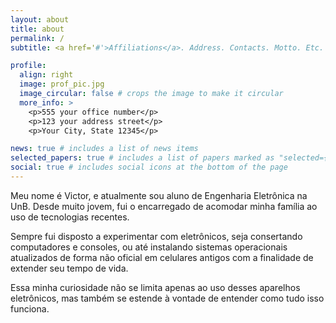 ```yaml
---
layout: about
title: about
permalink: /
subtitle: <a href='#'>Affiliations</a>. Address. Contacts. Motto. Etc.

profile:
  align: right
  image: prof_pic.jpg
  image_circular: false # crops the image to make it circular
  more_info: >
    <p>555 your office number</p>
    <p>123 your address street</p>
    <p>Your City, State 12345</p>

news: true # includes a list of news items
selected_papers: true # includes a list of papers marked as "selected={true}"
social: true # includes social icons at the bottom of the page
---
```


Meu nome é Victor, e atualmente sou aluno de Engenharia Eletrônica na UnB. Desde muito jovem, fui o encarregado de acomodar minha família ao uso de tecnologias recentes.

Sempre fui disposto a experimentar com eletrônicos, seja consertando computadores e consoles, ou até instalando sistemas operacionais atualizados de forma não oficial em celulares antigos com a finalidade de extender seu tempo de vida.

Essa minha curiosidade não se limita apenas ao uso desses aparelhos eletrônicos, mas também se estende à vontade de entender como tudo isso funciona.
